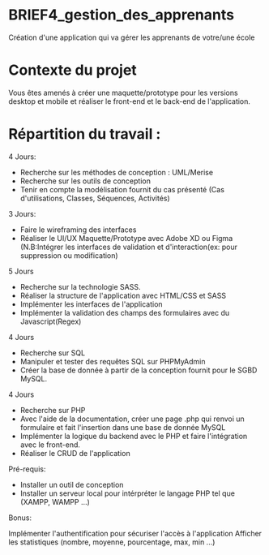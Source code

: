 # BRIEF4_gestion_des_apprenants
Création d'une application qui va gérer les apprenants de votre/une école


# Contexte du projet
Vous êtes amenés à créer une maquette/prototype pour les versions desktop et mobile et réaliser le front-end et le back-end de l'application.

# Répartition du travail :

4 Jours:

- Recherche sur les méthodes de conception : UML/Merise
- Recherche sur les outils de conception
- Tenir en compte la modélisation fournit du cas présenté (Cas d'utilisations, Classes, Séquences, Activités)

3 Jours:

- Faire le wireframing des interfaces
- Réaliser le UI/UX Maquette/Prototype avec Adobe XD ou Figma (N.B:Intégrer les interfaces de validation et d'interaction(ex: pour suppression ou modification)

5 Jours

- Recherche sur la technologie SASS.
- Réaliser la structure de l'application avec HTML/CSS et SASS
- Implémenter les interfaces de l'application
- Implémenter la validation des champs des formulaires avec du Javascript(Regex)

4 Jours

- Recherche sur SQL
- Manipuler et tester des requêtes SQL sur PHPMyAdmin
- Créer la base de donnée à partir de la conception fournit pour le SGBD MySQL.

4 Jours

- Recherche sur PHP
- Avec l'aide de la documentation, créer une page .php qui renvoi un formulaire et fait l'insertion dans une base de donnée MySQL
- Implémenter la logique du backend avec le PHP et faire l'intégration avec le front-end.
- Réaliser le CRUD de l'application

Pré-requis:

- Installer un outil de conception
- Installer un serveur local pour intérpréter le langage PHP tel que (XAMPP, WAMPP ...)

Bonus:

Implémenter l'authentification pour sécuriser l'accès à l'application
Afficher les statistiques (nombre, moyenne, pourcentage, max, min ...)
